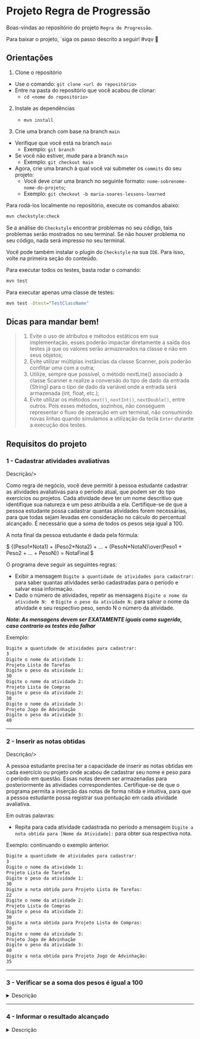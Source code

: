 # Projeto Regra de Progressão

Boas-vindas ao repositório do projeto `Regra de Progressão`.  

Para baixar o projeto, `siga os passo descrito a seguir! #vqv 🚀

## Orientações

1. Clone o repositório

- Use o comando: `git clone <url do repositório>`
- Entre na pasta do repositório que você acabou de clonar:
    - `cd <nome do repositório>`

2. Instale as dependências

    - `mvn install`

3. Crie uma branch com base na branch `main`

- Verifique que você está na branch `main`
    - Exemplo: `git branch`
- Se você não estiver, mude para a branch `main`
    - Exemplo: `git checkout main`
- Agora, crie uma branch à qual você vai submeter os `commits` do seu projeto:
    - Você deve criar uma branch no seguinte formato: `nome-sobrenome-nome-do-projeto`;
    - Exemplo: `git checkout -b maria-soares-lessons-learned`

Para rodá-los localmente no repositório, execute os comandos abaixo:

```bash
mvn checkstyle:check
```

Se a análise do `Checkstyle` encontrar problemas no seu código, tais problemas serão mostrados no
seu terminal. Se não houver problema no seu código, nada será impresso no seu terminal.

Você pode também instalar o plugin do `Checkstyle` na sua `IDE`. Para isso, volte na primeira seção
do conteúdo.

Para executar todos os testes, basta rodar o comando:

```bash
mvn test
```

Para executar apenas uma classe de testes:

```bash
mvn test -Dtest="TestClassName"
```

</details>

## Dicas para mandar bem!

> 1. Evite o uso de atributos e métodos estáticos em sua implementação, esses poderão impactar diretamente a saída dos testes já que os valores serão armazenados na classe e não em seus objetos;
> 2. Evite utilizar múltiplas instâncias da classe Scanner, pois poderão conflitar uma com a outra;
> 3. Utilize, sempre que possível, o método nextLine() associado à classe Scanner e realize a conversão do tipo de dado da entrada (String) para o tipo de dado da variável onde a entrada será armazenada (int, float, etc.);
> 4. Evite utilizar os métodos `next()`, `nextInt()`, `nextDouble()`, entre outros. Pois esses métodos, sozinhos, não conseguem representar o fluxo de operação em um terminal, não consumindo novas linhas quando simulamos a utilização da tecla `Enter` durante a execução dos testes.

## Requisitos do projeto

### 1 - Cadastrar atividades avaliativas

Descrição/>

Como regra de negócio, você deve permitir à pessoa estudante cadastrar as atividades avaliativas para o 
período atual, que podem ser do tipo exercícios ou projetos. Cada atividade deve ter um nome descritivo que 
identifique sua natureza e um peso atribuída a ela. Certifique-se de que a pessoa estudante possa cadastrar 
quantas atividades forem necessárias, para que todas sejam levadas em consideração no cálculo do percentual 
alcançado. É necessário que a soma de todos os pesos seja igual a 100.

A nota final da pessoa estudante é dada pela fórmula:

$` {(Peso1*Nota1) + (Peso2*Nota2) + ... + (PesoN*NotaN)\over(Peso1 + Peso2 + ... + PesoN)} = NotaFinal `$

O programa deve seguir as seguintes regras:

- Exibir a mensagem `Digite a quantidade de atividades para cadastrar: ` para saber quantas atividades serão cadastradas para o período e salvar essa informação.
- Dado o número de atividades, repetir as mensagens `Digite o nome da atividade N: ` e `Digite o peso da atividade N:`  para salvar o nome da atividade e seu respectivo peso, sendo N o número da atividade.

_**Nota: As mensagens devem ser EXATAMENTE iguais como sugerido, caso contrario os testes irão falhar**_

Exemplo:

```bash
Digite a quantidade de atividades para cadastrar:
3
Digite o nome da atividade 1:
Projeto Lista de Tarefas
Digite o peso da atividade 1: 
30
Digite o nome da atividade 2:
Projeto Lista de Compras
Digite o peso da atividade 2: 
30
Digite o nome da atividade 3:
Projeto Jogo de Advinhação
Digite o peso da atividade 3: 
40
```

</details>

---

### 2 - Inserir as notas obtidas

Descrição/>

A pessoa estudante precisa ter a capacidade de inserir as notas obtidas em cada exercício ou projeto onde acabou de cadastrar seu nome e peso para o período em questão. Essas notas devem ser armazenadas para posteriormente às atividades correspondentes. Certifique-se de que o programa permita a inserção das notas de forma nítida e intuitiva, para que a pessoa estudante possa registrar sua pontuação em cada atividade avaliativa.

Em outras palavras:

- Repita para cada atividade cadastrada no período a mensagem `Digite a nota obtida para [Nome da Atividade]:` para obter sua respectiva nota.

Exemplo: continuando o exemplo anterior.

```bash
Digite a quantidade de atividades para cadastrar:
3
Digite o nome da atividade 1:
Projeto Lista de Tarefas
Digite o peso da atividade 1: 
30
Digite a nota obtida para Projeto Lista de Tarefas:
22
Digite o nome da atividade 2:
Projeto Lista de Compras
Digite o peso da atividade 2: 
30
Digite a nota obtida para Projeto Lista de Compras:
30
Digite o nome da atividade 3:
Projeto Jogo de Advinhação
Digite o peso da atividade 3: 
40
Digite a nota obtida para Projeto Jogo de Advinhação:
35
```

</details>

---
### 3 - Verificar se a soma dos pesos é igual a 100
<details>
<summary>Descrição</summary><br />

Seguindo a regra de negócio definida anteriormente, a soma dos pesos da atividade deve ser igual 100. Crie uma verificação
para as somas dos pesos.

Por exemplo, suponhamos que temos três atividades avaliativas em um determinado período: o exercício alfa com peso 40,
o exercício beta com peso 10 e o projeto gama com peso 60. Observe que a soma de todos os pesos (40+10+60 = 110)
excede o valor acordado. Da mesma forma, se tivéssemos exercícios cuja soma dos pesos fosse inferior a 100,
também estaríamos violando a nossa regra de negócio.

Em cenários como esses, a seguinte mensagem deve ser exibida na tela da pessoa usuária:

```bash
A soma dos pesos é diferente de 100!
```

</details>

---
### 4 - Informar o resultado alcançado 

<details>
  <summary>Descrição</summary><br />

Este requisito será abordado em duas etapas distintas. Na primeira, analisaremos a corretude do retorno no caso de aprovação da pessoa estudante. Na segunda, focaremos na verificação do retorno quando a pessoa estudante é reprovado. Com dois teste separados.

<details>
  <summary>4.1 Aprovação</summary><br />

A fim de avaliar o desempenho da pessoa estudante, é necessário calcular o percentual alcançado com base nas notas
obtidas nas atividades avaliativas cadastradas. Após inserir todas as notas, o programa deve realizar o cálculo 
automático do percentual alcançado, considerando o peso de cada atividade. Depois, compare esse percentual 
com o valor de referência de **85.0%**. Se o percentual for igual ou superior a **85.0%**, ela será aprovada.

Em outras palavras:

- Após calcular o resultado considerando a nota de todas as atividades, utilize a mensagem:
- `Parabéns! Você alcançou [resultado]%! E temos o prazer de informar que você obteve aprovação!`; ou

Exemplo:

```bash
Parabéns! Você alcançou 87.0%! E temos o prazer de informar que você obteve aprovação! 
```
</details>

<details>
<summary>4.2 Reprovação</summary><br />

Por outro lado, compare o percentual com o valor de referência de **85.0%**. Se o percentual for menor que **85.0%**,
a pessoa estudante será considerada reprovada.

Assim:

- Após calcular o resultado considerando a nota de todas as atividades, utilize a mensagem:

- `Lamentamos informar que, com base na sua pontuação alcançada neste período, [resultado]%, você não atingiu a pontuação mínima necessária para sua aprovação`.


```bash
Lamentamos informar que, com base na sua pontuação alcançada neste período, 70.0%, você não atingiu a pontuação mínima necessária para sua aprovação.
```

Exemplo/>
Exemplo: continuando os exemplos anteriores.

```bash
Digite a quantidade de atividades para cadastrar:
3
Digite o nome da atividade 1:
Projeto Lista de Tarefas
Digite o peso da atividade 1: 
30
Digite a nota obtida para Projeto Lista de Tarefas:
22
Digite o nome da atividade 2:
Projeto Lista de Compras
Digite o peso da atividade 2: 
30
Digite a nota obtida para Projeto Lista de Compras:
30
Digite o nome da atividade 3:
Projeto Jogo de Advinhação
Digite o peso da atividade 3: 
40
Digite a nota obtida para Projeto Jogo de Advinhação:
35
Lamentamos informar que, com base na sua pontuação alcançada neste período, 29.6%, você não atingiu a pontuação mínima necessária para sua aprovação.
```

---
